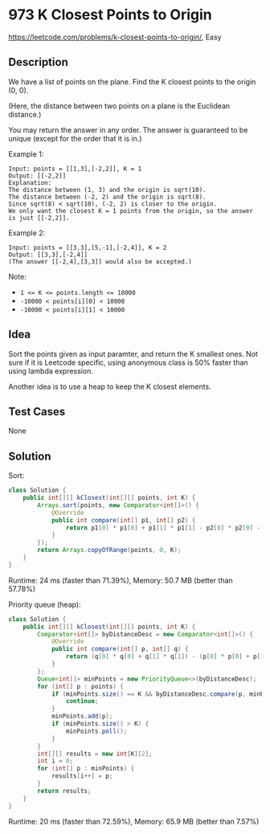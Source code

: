 # 973 K Closest Points to Origin

<https://leetcode.com/problems/k-closest-points-to-origin/>, Easy

## Description

We have a list of points on the plane.  Find the K closest points to the origin (0, 0).

(Here, the distance between two points on a plane is the Euclidean distance.)

You may return the answer in any order.  The answer is guaranteed to be unique (except for the order that it is in.)

Example 1:

```
Input: points = [[1,3],[-2,2]], K = 1
Output: [[-2,2]]
Explanation:
The distance between (1, 3) and the origin is sqrt(10).
The distance between (-2, 2) and the origin is sqrt(8).
Since sqrt(8) < sqrt(10), (-2, 2) is closer to the origin.
We only want the closest K = 1 points from the origin, so the answer is just [[-2,2]].
```

Example 2:

```
Input: points = [[3,3],[5,-1],[-2,4]], K = 2
Output: [[3,3],[-2,4]]
(The answer [[-2,4],[3,3]] would also be accepted.)
```

Note:

- `1 <= K <= points.length <= 10000`
- `-10000 < points[i][0] < 10000`
- `-10000 < points[i][1] < 10000`

## Idea

Sort the points given as input paramter, and return the K smallest ones.
Not sure if it is Leetcode specific, using anonymous class is 50% faster than
using lambda expression.

Another idea is to use a heap to keep the K closest elements.

## Test Cases

None

## Solution

Sort:

```java
class Solution {
    public int[][] kClosest(int[][] points, int K) {
        Arrays.sort(points, new Comparator<int[]>() {
            @Override
            public int compare(int[] p1, int[] p2) {
                return p1[0] * p1[0] + p1[1] * p1[1] - p2[0] * p2[0] - p2[1] * p2[1];
            }
        });
        return Arrays.copyOfRange(points, 0, K);
    }
}
```

Runtime: 24 ms (faster than 71.39%), Memory: 50.7 MB (better than 57.78%)

Priority queue (heap):

```java
class Solution {
    public int[][] kClosest(int[][] points, int K) {
        Comparator<int[]> byDistanceDesc = new Comparator<int[]>() {
            @Override
            public int compare(int[] p, int[] q) {
                return (q[0] * q[0] + q[1] * q[1]) - (p[0] * p[0] + p[1] * p[1]);
            }
        };
        Queue<int[]> minPoints = new PriorityQueue<>(byDistanceDesc);
        for (int[] p : points) {
            if (minPoints.size() == K && byDistanceDesc.compare(p, minPoints.peek()) < 0) {
                continue;
            }
            minPoints.add(p);
            if (minPoints.size() > K) {
                minPoints.poll();
            }
        }
        int[][] results = new int[K][2];
        int i = 0;
        for (int[] p : minPoints) {
            results[i++] = p;
        }
        return results;
    }
}
```

Runtime: 20 ms (faster than 72.59%), Memory: 65.9 MB (better than 7.57%)
